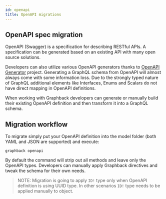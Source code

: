 ```yaml
---
id: openapi
title: OpenAPI migrations
---
```


## OpenAPI spec migration

OpenAPI (Swagger) is a specification for describing RESTful APIs.
A specification can be generated based on an existing API with many open source solutions. 

Developers can also utilize various OpenAPI generators thanks to [OpenAPI Generator](https://openapi-generator.tech) project.
Generating a GraphQL schema from OpenAPI will almost always come with some information loss.
Due to the strongly typed nature of GraphQL additional elements like Interfaces, Enums and Scalars 
do not have direct mapping in OpenAPI definitions. 

When working with Graphback developers can generate or manually build their existing 
OpenAPI definition and then transform it into a GraphQL schema.

## Migration workflow

To migrate simply put your OpenAPI definition into the model folder (both YAML and JSON are supported)
and execute:

`graphback openapi` 

By default the command will strip out all methods and leave only the OpenAPI types.
Developers can manually apply Graphback directives and tweak the schema for their own needs.

> NOTE: Migration is going to apply `ID!` type only when OpenAPI definition is 
using UUID type. In other scenarios `ID!` type needs to be applied manually to 
object.